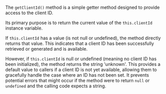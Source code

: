 The `getClientId()` method is a simple getter method designed to provide access to the client ID.

Its primary purpose is to return the current value of the `this.clientId` instance variable.

If `this.clientId` has a value (is not null or undefined), the method directly returns that value. This indicates that a client ID has been successfully retrieved or generated and is available.

However, if `this.clientId` is null or undefined (meaning no client ID has been initialized), the method returns the string 'unknown'. This provides a default value to callers if a client ID is not yet available, allowing them to gracefully handle the case where an ID has not been set.  It prevents potential errors that might occur if the method were to return `null` or `undefined` and the calling code expects a string.